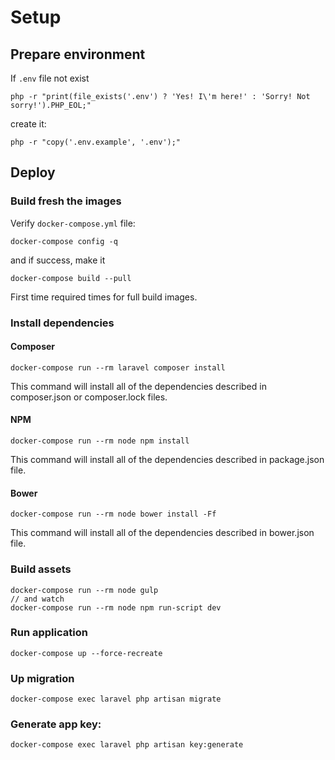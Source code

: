 # Setup

## Prepare environment

If `.env` file not exist

    php -r "print(file_exists('.env') ? 'Yes! I\'m here!' : 'Sorry! Not sorry!').PHP_EOL;"

create it:

    php -r "copy('.env.example', '.env');"

## Deploy

### Build fresh the images

Verify `docker-compose.yml` file:
    
    docker-compose config -q

and if success, make it

    docker-compose build --pull

First time required times for full build images.

### Install dependencies

#### Composer

    docker-compose run --rm laravel composer install

This command will install all of the dependencies described in composer.json or composer.lock files.

#### NPM

    docker-compose run --rm node npm install

This command will install all of the dependencies described in package.json file.

#### Bower

    docker-compose run --rm node bower install -Ff

This command will install all of the dependencies described in bower.json file.

### Build assets

    docker-compose run --rm node gulp
    // and watch
    docker-compose run --rm node npm run-script dev

### Run application

    docker-compose up --force-recreate

### Up migration

    docker-compose exec laravel php artisan migrate

### Generate app key:

    docker-compose exec laravel php artisan key:generate
